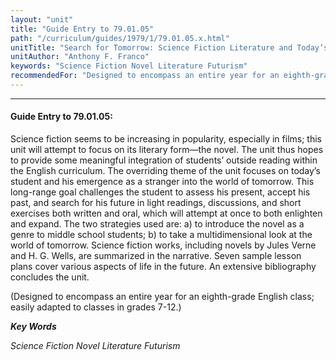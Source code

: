 ```yaml
---
layout: "unit"
title: "Guide Entry to 79.01.05"
path: "/curriculum/guides/1979/1/79.01.05.x.html"
unitTitle: "Search for Tomorrow: Science Fiction Literature and Today’s Student"
unitAuthor: "Anthony F. Franco"
keywords: "Science Fiction Novel Literature Futurism"
recommendedFor: "Designed to encompass an entire year for an eighth-grade English class; easily adapted to classes in grades 7-12."
---
```

<body>
<hr/>
 <h4>
  Guide Entry to 79.01.05:
 </h4>
 Science fiction seems to be increasing in popularity, especially in films; this unit will attempt to focus on its literary form—the novel.  The unit thus hopes to provide some meaningful integration of students’ outside reading within the English curriculum.  The overriding theme of the unit focuses on today’s student and his emergence as a stranger into the world of tomorrow.  This long-range goal challenges the student to assess his present, accept his past, and search for his future in light readings, discussions, and short exercises both written and oral, which will attempt at once to both enlighten and expand.  The two strategies used are: a) to introduce the novel as a genre to middle school students; b) to take a multidimensional look at the world of tomorrow.  Science fiction works, including novels by Jules Verne and H. G. Wells, are summarized in the narrative.  Seven sample lesson plans cover various aspects of life in the future.  An extensive bibliography concludes the unit.
 <p>
  (Designed to encompass an entire year for an eighth-grade English class; easily adapted to classes in grades 7-12.)
 </p>
<p>
  <b>
   <i>
    Key Words
   </i>
  </b>
  <br/>
 </p>
 <p>
  <i>
   Science Fiction Novel Literature Futurism
  </i>
 </p>

</body>